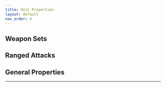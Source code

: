 ```yaml
---
title: Unit Properties
layout: default
nav_order: 4
---
```

## Weapon Sets

## Ranged Attacks

## General Properties

----